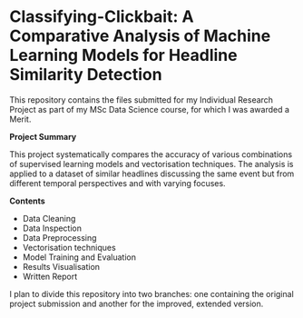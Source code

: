# Classifying-Clickbait: A Comparative Analysis of Machine Learning Models for Headline Similarity Detection
This repository contains the files submitted for my Individual Research Project as part of my MSc Data Science course, for which I was awarded a Merit.

**Project Summary**

This project systematically compares the accuracy of various combinations of supervised learning models and vectorisation techniques. The analysis is applied to a dataset of similar headlines discussing the same event but from different temporal perspectives and with varying focuses. 

**Contents**

  * Data Cleaning
  * Data Inspection
  * Data Preprocessing
  * Vectorisation techniques
  * Model Training and Evaluation
  * Results Visualisation
  * Written Report

I plan to divide this repository into two branches: one containing the original project submission and another for the improved, extended version.
